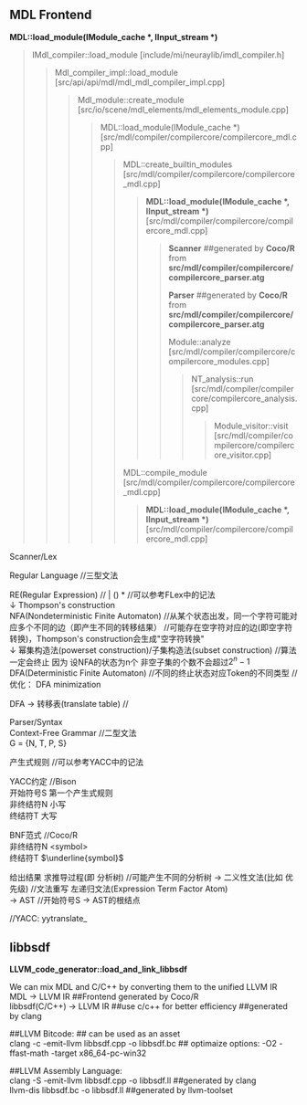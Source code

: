 ## MDL Frontend  

**MDL::load_module\(IModule_cache \*, IInput_stream \*\)**  

> IMdl_compiler::load_module \[include/mi/neuraylib/imdl_compiler.h\]  
>>  
>> Mdl_compiler_impl::load_module \[src/api/api/mdl/mdl_mdl_compiler_impl.cpp\]   
>>>  
>>> Mdl_module::create_module \[src/io/scene/mdl_elements/mdl_elements_module.cpp\]   
>>>>  
>>>> MDL::load_module(IModule_cache *) \[src/mdl/compiler/compilercore/compilercore_mdl.cpp\]   
>>>>>  
>>>>> MDL::create_builtin_modules \[src/mdl/compiler/compilercore/compilercore_mdl.cpp\]   
>>>>>>  
>>>>>> **MDL::load_module\(IModule_cache \*, IInput_stream \*\)** \[src/mdl/compiler/compilercore/compilercore_mdl.cpp\]  
>>>>>>>  
>>>>>>> **Scanner** \#\#generated by **Coco/R** from **src/mdl/compiler/compilercore/compilercore_parser.atg**  
>>>>>>>  
>>>>>>> **Parser** \#\#generated by **Coco/R** from **src/mdl/compiler/compilercore/compilercore_parser.atg**  
>>>>>>>  
>>>>>>> Module::analyze \[src/mdl/compiler/compilercore/compilercore_modules.cpp\]   
>>>>>>>>    
>>>>>>>> NT_analysis::run \[src/mdl/compiler/compilercore/compilercore_analysis.cpp\]  
>>>>>>>>>    
>>>>>>>>> Module_visitor::visit \[src/mdl/compiler/compilercore/compilercore_visitor.cpp\]  
>>>>>  
>>>>> MDL::compile_module \[src/mdl/compiler/compilercore/compilercore_mdl.cpp\]  
>>>>>>  
>>>>>> **MDL::load_module\(IModule_cache \*, IInput_stream \*\)** \[src/mdl/compiler/compilercore/compilercore_mdl.cpp\]       

Scanner/Lex  
   
Regular Language //三型文法

RE(Regular Expression) // | () *  //可以参考FLex中的记法     
 ↓ Thompson's construction    
NFA(Nondeterministic Finite Automaton) //从某个状态出发，同一个字符可能对应多个不同的边（即产生不同的转移结果） //可能存在空字符对应的边(即空字符转换)，Thompson's construction会生成"空字符转换"         
 ↓ 幂集构造法(powerset construction)/子集构造法(subset construction)  //算法一定会终止 因为 设NFA的状态为n个 非空子集的个数不会超过$2^n-1$  
DFA(Deterministic Finite Automaton) //不同的终止状态对应Token的不同类型 //优化： DFA minimization    
  
DFA -> 转移表(translate table) //     

Parser/Syntax   
Context-Free Grammar //二型文法   
G = {N, T, P, S}  

产生式规则 //可以参考YACC中的记法

YACC约定 //Bison    
开始符号S 第一个产生式规则  
非终结符N 小写  
终结符T 大写  

BNF范式 //Coco/R  
非终结符N \<symbol\>  
终结符T $\underline{symbol}$  
  
给出结果 求推导过程(即 分析树) //可能产生不同的分析树 -> 二义性文法(比如 优先级) //文法重写 左递归文法(Expression Term Factor Atom)     
-> AST //开始符号S -> AST的根结点   
   
//YACC: yytranslate_  


## libbsdf  
**LLVM_code_generator::load_and_link_libbsdf**  
  
We can mix MDL and C/C++ by converting them to the unified LLVM IR  
MDL -> LLVM IR  \#\#Frontend generated by Coco/R  
libbsdf(C/C++) -> LLVM IR  \#\#use c/c++ for better efficiency  \#\#generated by clang  
  
\#\#LLVM Bitcode: \#\# can be used as an asset    
clang -c -emit-llvm libbsdf.cpp -o libbsdf.bc \#\# optimaize options: -O2 -ffast-math -target x86_64-pc-win32    
  
\#\#LLVM Assembly Language:  
clang -S -emit-llvm libbsdf.cpp -o libbsdf.ll \#\#generated by clang  
llvm-dis libbsdf.bc -o libbsdf.ll \#\#generated by llvm-toolset    
  